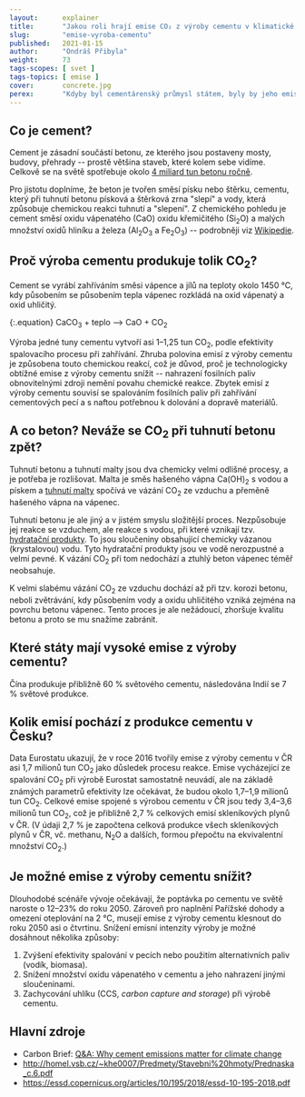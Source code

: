 ```yaml
---
layout:      explainer
title:       "Jakou roli hrají emise CO₂ z výroby cementu v klimatické změně?"
slug:        "emise-vyroba-cementu"
published:   2021-01-15
author:      "Ondráš Přibyla"
weight:      73
tags-scopes: [ svet ]
tags-topics: [ emise ]
cover:       concrete.jpg
perex:       "Kdyby byl cementárenský průmysl státem, byly by jeho emise třetí největší na světě, hned po Číně a USA. V roce 2015 způsobila výroba cementu přibližně 2,8 miliard tun CO<sub>2</sub>, tedy asi 8 % světové produkce. To je asi čtyřikrát více než letecká doprava.  Můžeme očekávat, že díky rozvoji měst bude poptávka po cementu a betonu ve světovém měřítku dále narůstat, ale zároveň pro naplnění cílů Pařížské dohody a omezení globálního oteplování na 1,5 °C nebo 2 °C bude nutné dramaticky snížit emise z výroby cementu, což se zatím příliš nedaří."
---
```


## Co je cement?

Cement je zásadní součástí betonu, ze kterého jsou postaveny mosty, budovy, přehrady -- prostě většina staveb, které kolem sebe vidíme. Celkově se na světě spotřebuje okolo [4 miliard tun betonu ročně](https://www.freedoniagroup.com/World-Cement.html).

Pro jistotu doplníme, že beton je tvořen směsí písku nebo štěrku, cementu, který při tuhnutí betonu písková a štěrková zrna "slepí" a vody, která způsobuje chemickou reakci tuhnutí a "slepení". Z chemického pohledu je cement směsí oxidu vápenatého (CaO) oxidu křemičitého (Si<sub>2</sub>O) a malých množství oxidů hliníku a železa (Al<sub>2</sub>O<sub>3</sub> a Fe<sub>2</sub>O<sub>3</sub>) -- podrobněji viz [Wikipedie](https://cs.wikipedia.org/wiki/Cement#Slo%C5%BEen%C3%AD_cementu).

## Proč výroba cementu produkuje tolik CO<sub>2</sub>?

Cement se vyrábí zahříváním směsi vápence a jílů na teploty okolo 1450 °C, kdy působením se působením tepla vápenec rozkládá na oxid vápenatý a oxid uhličitý.

{:.equation}
CaCO<sub>3</sub> + teplo ⟶ CaO + CO<sub>2</sub>

Výroba jedné tuny cementu vytvoří asi 1–1,25 tun CO<sub>2</sub>, podle efektivity spalovacího procesu při zahřívání. Zhruba polovina emisí z výroby cementu je způsobena touto chemickou reakcí, což je důvod, proč je technologicky obtížné emise z výroby cementu snížit -- nahrazení fosilních paliv obnovitelnými zdroji nemění povahu chemické reakce. Zbytek emisí z výroby cementu souvisí se spalováním fosilních paliv při zahřívání cementových pecí a s naftou potřebnou k dolování a dopravě materiálů.

## A co beton? Neváže se CO<sub>2</sub> při tuhnutí betonu zpět?

Tuhnutí betonu a tuhnutí malty jsou dva chemicky velmi odlišné procesy, a je potřeba je rozlišovat. Malta je směs hašeného vápna Ca(OH)<sub>2</sub> s vodou a pískem a [tuhnutí malty](https://cs.wikipedia.org/wiki/Malta_(materi%C3%A1l)) spočívá ve vázání CO<sub>2</sub> ze vzduchu a přeměně hašeného vápna na vápenec.

Tuhnutí betonu je ale jiný a v jistém smyslu složitější proces. Nezpůsobuje jej reakce se vzduchem, ale reakce s vodou, při které vznikají tzv. [hydratační produkty](http://homel.vsb.cz/~khe0007/Predmety/Stavebni%20hmoty/Prednaska_c.6.pdf). To jsou sloučeniny obsahující chemicky vázanou (krystalovou) vodu. Tyto hydratační produkty jsou ve vodě nerozpustné a velmi pevné. K vázání CO<sub>2</sub> při tom nedochází a ztuhlý beton vápenec téměř neobsahuje.

K velmi slabému vázání CO<sub>2</sub> ze vzduchu dochází až při tzv. korozi betonu, neboli zvětrávání, kdy působením vody a oxidu uhličitého vzniká zejména na povrchu betonu vápenec. Tento proces je ale nežádoucí, zhoršuje kvalitu betonu a proto se mu snažíme zabránit.

## Které státy mají vysoké emise z výroby cementu?

Čína produkuje přibližně 60 % světového cementu, následována Indií se 7 % světové produkce.

## Kolik emisí pochází z produkce cementu v Česku?

Data Eurostatu ukazují, že v roce 2016 tvořily emise z výroby cementu v ČR asi 1,7 milionů tun CO<sub>2</sub> jako důsledek procesu reakce. Emise vycházející ze spalování CO<sub>2</sub> při výrobě Eurostat samostatně neuvádí, ale na základě známých parametrů efektivity lze očekávat, že budou okolo 1,7–1,9 milionů tun CO<sub>2</sub>. Celkové emise spojené s výrobou cementu v ČR jsou tedy 3,4–3,6 milionů tun CO<sub>2</sub>, což je přibližně 2,7 % celkových emisí skleníkových plynů v ČR. (V údaji 2,7 % je započtena celková produkce všech skleníkových plynů v ČR, vč. methanu, N<sub>2</sub>O a dalších, formou přepočtu na ekvivalentní množství CO<sub>2</sub>.)

## Je možné emise z výroby cementu snížit?

Dlouhodobé scénáře vývoje očekávají, že poptávka po cementu ve světě naroste o 12–23% do roku 2050. Zároveň pro naplnění Pařížské dohody a omezení oteplování na 2 °C, musejí emise z výroby cementu klesnout do roku 2050 asi o čtvrtinu. Snížení emisní intenzity výroby je možné dosáhnout několika způsoby:

1. Zvýšení efektivity spalování v pecích nebo použitím alternativních paliv (vodík, biomasa).
2. Snížení množství oxidu vápenatého v cementu a jeho nahrazení jinými sloučeninami.
3. Zachycování uhlíku (CCS, _carbon capture and storage_) při výrobě cementu.

## Hlavní zdroje

- Carbon Brief: [Q&A: Why cement emissions matter for climate change](https://www.carbonbrief.org/qa-why-cement-emissions-matter-for-climate-change)
- http://homel.vsb.cz/~khe0007/Predmety/Stavebni%20hmoty/Prednaska_c.6.pdf
- https://essd.copernicus.org/articles/10/195/2018/essd-10-195-2018.pdf
